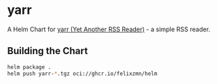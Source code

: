 # yarr

A Helm Chart for [yarr (Yet Another RSS Reader)](https://github.com/nkanaev/yarr) - a simple RSS reader.

## Building the Chart

```bash
helm package .
helm push yarr-*.tgz oci://ghcr.io/felixzmn/helm
```
